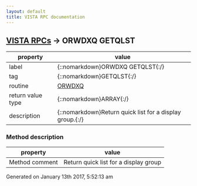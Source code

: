 ```yaml
---
layout: default
title: VISTA RPC documentation
---
```




## [VISTA RPCs](TableOfContent.md) &#8594; ORWDXQ GETQLST 

 property | value 
--- | --- 
 label | {::nomarkdown}ORWDXQ GETQLST{:/}
 tag | {::nomarkdown}GETQLST{:/}
 routine | [ORWDXQ](http://code.osehra.org/dox/Routine_ORWDXQ_source.html)
 return value type | {::nomarkdown}ARRAY{:/}
 description | {::nomarkdown}Return quick list for a display group.{:/}


### Method description

 property | value 
--- | --- 
 Method comment | Return quick list for a display group




 Generated on January 13th 2017, 5:52:13 am